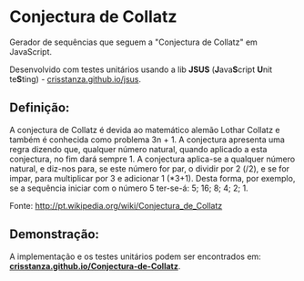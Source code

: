 # Conjectura de Collatz

Gerador de sequências que seguem a "Conjectura de Collatz" em JavaScript.

Desenvolvido com testes unitários usando a lib <b>JSUS</b> (<b>J</b>ava<b>S</b>cript <b>U</b>nit te<b>S</b>ting) - <a href="http://crisstanza.github.io/jsus/" target="_blank">crisstanza.github.io/jsus</a>.


## Definição:

A conjectura de Collatz é devida ao matemático alemão Lothar Collatz e também é conhecida como problema 3n + 1. A conjectura apresenta uma regra dizendo que, qualquer número natural, quando aplicado a esta conjectura, no fim dará sempre 1. A conjectura aplica-se a qualquer número natural, e diz-nos para, se este número for par, o dividir por 2 (/2), e se for impar, para multiplicar por 3 e adicionar 1 (*3+1). Desta forma, por exemplo, se a sequência iniciar com o número 5 ter-se-á: 5; 16; 8; 4; 2; 1.


Fonte: http://pt.wikipedia.org/wiki/Conjectura_de_Collatz



## Demonstração:

A implementação e os testes unitários podem ser encontrados em: <a href="http://crisstanza.github.io/Conjectura-de-Collatz/" target="_blank"><b>crisstanza.github.io/Conjectura-de-Collatz</b></a>.
